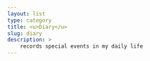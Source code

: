 ```yaml
---
layout: list
type: category
title: <u>Diary</u>
slug: diary
description: >
    records special events in my daily life
---
```

